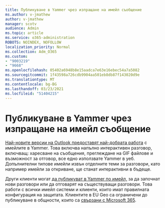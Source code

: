 ```yaml
---
title: Публикуване в Yammer чрез изпращане на имейл съобщение
ms.author: v-jmathew
author: v-jmathew
manager: scotv
audience: Admin
ms.topic: article
ms.service: o365-administration
ROBOTS: NOINDEX, NOFOLLOW
localization_priority: Normal
ms.collection: Adm_O365
ms.custom:
- "9003219"
- "9668"
ms.openlocfilehash: 05402a6948b8e15aadca7e63e16ebec54a7a5082
ms.sourcegitcommit: 1f43598a726cdb9904aa501eb8db87f143020d9e
ms.translationtype: MT
ms.contentlocale: bg-BG
ms.lasthandoff: 03/23/2021
ms.locfileid: "51404215"
---
```

# <a name="post-to-yammer-by-sending-an-email-message"></a>Публикуване в Yammer чрез изпращане на имейл съобщение

[Най-новите версии на Outlook предоставят най-добрата работа](https://support.microsoft.com/office/work-with-yammer-from-outlook-fd695485-225b-410f-b24a-17f971b46b25) с имейлите в Yammer. Това включва напълно интерактивен разговор, включващ: харесване на съобщения, преглеждане на GIF файлове и възможност за отговор, все едно използвате Yammer в уеб. Допълнителни типове имейли извън отделните теми за разговори, като например имейли за откриване, ще станат интерактивни в бъдеще.

Други клиенти могат [да публикуват в Yammer по имейл,](https://support.microsoft.com/office/new-yammer-post-to-yammer-by-sending-an-email-message-830e6825-56f6-4169-a6b9-1b3ca0cdad4d) за да започнат нови разговори или да отговарят на съществуващи разговори. Това работи с всички имейл системи и клиенти, които имат правилната конфигурация на защитата. Клиентите в EU Geo са ограничени до публикуване в общности, които са [свързани с Microsoft 365](https://docs.microsoft.com/yammer/manage-yammer-groups/yammer-and-office-365-groups).
